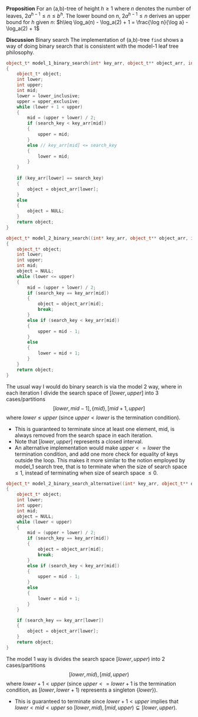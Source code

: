 **Proposition** For an (a,b)-tree of height $h\geq 1$ where $n$ denotes the number of leaves, $2a^{h-1}\leq n\leq b^h$.
The lower bound on n, $2a^{h-1}\leq n$ derives an upper bound for $h$ given $n$: $h\leq \log_a(n) - \log_a(2) + 1 = \frac{\log n}{\log a} - \log_a(2) + 1$

**Discussion** Binary search
The implementation of (a,b)-tree `find` shows a way of doing binary search that is consistent with the model-1 leaf tree philosophy.
```c++
object_t* model_1_binary_search(int* key_arr, object_t** object_arr, int search_key, int lower_inclusive, int upper_exclusive)
{
    object_t* object;
    int lower;
    int upper;
    int mid;
    lower = lower_inclusive;
    upper = upper_exclusive;
    while (lower + 1 < upper)
    {
        mid = (upper + lower) / 2;
        if (search_key < key_arr[mid])
        {
            upper = mid;
        }
        else // key_arr[mid] <= search_key
        {
            lower = mid;
        }
    }
    
    if (key_arr[lower] == search_key)
    {
        object = object_arr[lower];
    }
    else
    {
        object = NULL;
    }
    return object;
}

object_t* model_2_binary_search((int* key_arr, object_t** object_arr, int search_key, int lower_inclusive, int upper_inclusive)
{
    object_t* object;
    int lower;
    int upper;
    int mid;
    object = NULL;
    while (lower <= upper)
    {
        mid = (upper + lower) / 2;
        if (search_key == key_arr[mid])
        {
            object = object_arr[mid];
            break;
        }
        else if (search_key < key_arr[mid])
        {
            upper = mid - 1;
        }
        else
        {
            lower = mid + 1;
        }
    }
    return object;
}
```
The usual way I would do binary search is via the model 2 way, where in each iteration I divide the search space of $[lower, upper]$ into 3 cases/partitions
$$
[lower, mid - 1], \{mid\}, [mid + 1, upper]
$$
where $lower\leq upper$ (since $upper < lower$ is the termination condition).
- This is guaranteed to terminate since at least one element, mid, is always removed from the search space in each iteration.
- Note that $[lower, upper]$ represents a closed interval.
- An alternative implementation would make $upper <= lower$ the termination condition, and add one more check for equality of keys outside the loop. This makes it more similar to the notion employed by model_1 search tree, that is to terminate when the size of search space $\leq 1$, instead of terminating when size of search space $\leq 0$.

```c++
object_t* model_2_binary_search_alternative((int* key_arr, object_t** object_arr, int search_key, int lower_inclusive, int upper_inclusive)
{
    object_t* object;
    int lower;
    int upper;
    int mid;
    object = NULL;
    while (lower < upper)
    {
        mid = (upper + lower) / 2;
        if (search_key == key_arr[mid])
        {
            object = object_arr[mid];
            break;
        }
        else if (search_key < key_arr[mid])
        {
            upper = mid - 1;
        }
        else
        {
            lower = mid + 1;
        }
    }

    if (search_key == key_arr[lower])
    {
        object = object_arr[lower];
    }
    return object;
}
```

The model 1 way is divides the search space $[lower, upper)$ into 2 cases/partitions
$$
[lower, mid), [mid, upper)
$$
where $lower + 1 < upper$ (since $upper <= lower + 1$ is the termination condition, as $[lower, lower + 1)$ represents a singleton $\{lower\}$).
- This is guaranteed to terminate since $lower + 1 < upper$ implies that $lower< mid <upper$ so $[lower, mid), [mid, upper)\subsetneq [lower, upper)$.

